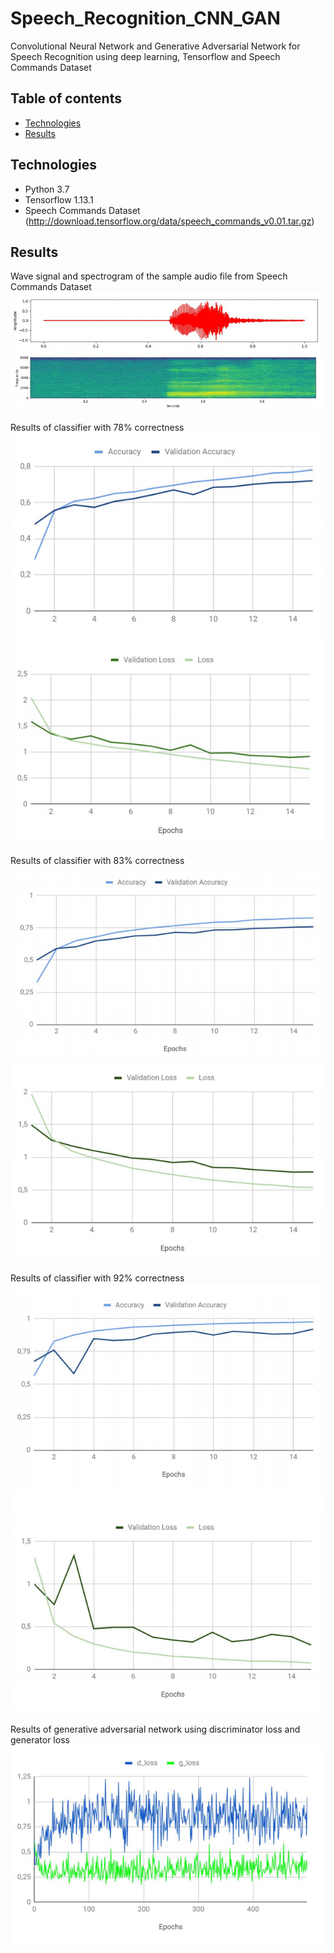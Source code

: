 # Speech_Recognition_CNN_GAN
Convolutional Neural Network and Generative Adversarial Network for Speech Recognition using deep learning, Tensorflow and Speech Commands Dataset

## Table of contents
* [Technologies](#technologies)
* [Results](#Results)

## Technologies
* Python 3.7
* Tensorflow 1.13.1
* Speech Commands Dataset (http://download.tensorflow.org/data/speech_commands_v0.01.tar.gz)

## Results
Wave signal and spectrogram of the sample audio file from Speech Commands Dataset
![screenshot](./png/spectogram.PNG)

Results of classifier with 78% correctness
![screenshot](./png/classifier1_acc.PNG)
![screenshot](./png/classifier1_val.PNG)

Results of classifier with 83% correctness
![screenshot](./png/classifier2_acc.PNG)
![screenshot](./png/classifier2_val.PNG)

Results of classifier with 92% correctness
![screenshot](./png/classifier3_acc.PNG)
![screenshot](./png/classifier3_val.PNG)


Results of generative adversarial network using discriminator loss and generator loss
![screenshot](./png/gan.PNG)


